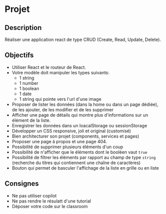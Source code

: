 # Projet

## Description

Réaliser une application react de type CRUD (Create, Read, Update, Delete).

## Objectifs

- Utiliser React et le routeur de React.
- Votre modèle doit manipuler les types suivants:
    - 1 string
    - 1 number
    - 1 boolean
    - 1 date
    - 1 string qui pointe vers l'url d'une image
- Proposer de lister les données (dans la home ou dans un page dédiée), de les ajouter, de les modifier et de les supprimer
- Afficher une page de détails qui montre plus d'informations sur un élément de la liste.
- Enregistrer les données dans un loacalStorage ou sessionStorage
- Développer un CSS responsive, joli et original (customisé)
- Bien architecturer son projet (components, services et pages)
- Proposer une page à propos et une page 404.
- Possibilité de supprimer plusieurs éléments d'un coup
- Possibilité de n'afficher que le éléments dont le booléen vaut `true`
- Possibilité de filtrer les éléments par rapport au champ de type `string` (recherche du titres qui contiennent une chaîne de caractères)
- Bouton qui permet de basculer l'affichage de la liste en grille ou en liste

## Consignes

- Ne pas utiliser copilot
- Ne pas rendre le résulatt d'une tutorial
- Déposer votre code sur le classroom